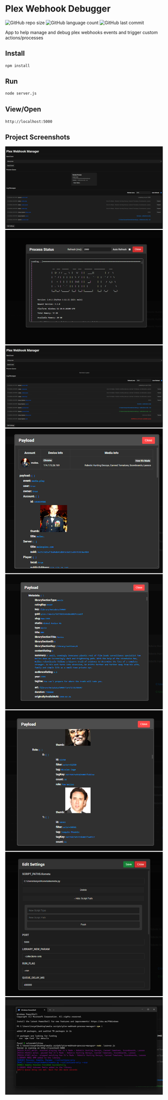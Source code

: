 

# Plex Webhook Debugger
![GitHub repo size](https://img.shields.io/github/repo-size/tonywied17/linux-bin-scripts)
![GitHub language count](https://img.shields.io/github/languages/top/tonywied17/linux-bin-scripts)
![GitHub last commit](https://img.shields.io/github/last-commit/tonywied17/linux-bin-scripts)

App to help manage and debug plex webhooks events and trigger custom actions/processes

## Install
```bash
npm install
```

## Run
```bash
node server.js
```

## View/Open
`http://localhost:5000`


## Project Screenshots

![output_1](https://github.com/tonywied17/plex-webhook-debugger/blob/main/assets/output_1.png)
![output_2](https://github.com/tonywied17/plex-webhook-debugger/blob/main/assets/output_2.png)
![output_3](https://github.com/tonywied17/plex-webhook-debugger/blob/main/assets/output_3.png)
![payload_1](https://github.com/tonywied17/plex-webhook-debugger/blob/main/assets/payload_1.png)
![payload_2](https://github.com/tonywied17/plex-webhook-debugger/blob/main/assets/payload_2.png)
![payload_3](https://github.com/tonywied17/plex-webhook-debugger/blob/main/assets/payload_3.png)
![settings](https://github.com/tonywied17/plex-webhook-debugger/blob/main/assets/settings.png)
![output_log](https://github.com/tonywied17/plex-webhook-debugger/blob/main/assets/output_log.png)